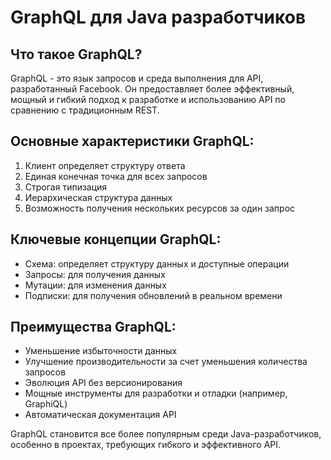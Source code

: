 # GraphQL для Java разработчиков

## Что такое GraphQL?

GraphQL - это язык запросов и среда выполнения для API, разработанный Facebook. Он предоставляет более эффективный, мощный и гибкий подход к разработке и использованию API по сравнению с традиционным REST.

## Основные характеристики GraphQL:

1. Клиент определяет структуру ответа
2. Единая конечная точка для всех запросов
3. Строгая типизация
4. Иерархическая структура данных
5. Возможность получения нескольких ресурсов за один запрос

## Ключевые концепции GraphQL:

- Схема: определяет структуру данных и доступные операции
- Запросы: для получения данных
- Мутации: для изменения данных
- Подписки: для получения обновлений в реальном времени

## Преимущества GraphQL:

- Уменьшение избыточности данных
- Улучшение производительности за счет уменьшения количества запросов
- Эволюция API без версионирования
- Мощные инструменты для разработки и отладки (например, GraphiQL)
- Автоматическая документация API

GraphQL становится все более популярным среди Java-разработчиков, особенно в проектах, требующих гибкого и эффективного API.
